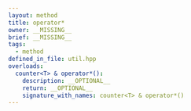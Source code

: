 ```yaml
---
layout: method
title: operator*
owner: __MISSING__
brief: __MISSING__
tags:
  - method
defined_in_file: util.hpp
overloads:
  counter<T> & operator*():
    description: __OPTIONAL__
    return: __OPTIONAL__
    signature_with_names: counter<T> & operator*()
---
```

